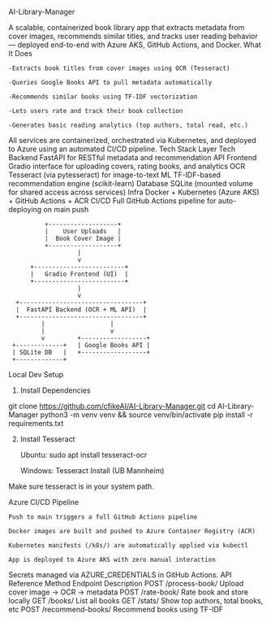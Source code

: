 AI-Library-Manager

A scalable, containerized book library app that extracts metadata from cover images, recommends similar titles, and tracks user reading behavior — deployed end-to-end with Azure AKS, GitHub Actions, and Docker.
What It Does

    -Extracts book titles from cover images using OCR (Tesseract)

    -Queries Google Books API to pull metadata automatically

    -Recommends similar books using TF-IDF vectorization

    -Lets users rate and track their book collection

    -Generates basic reading analytics (top authors, total read, etc.)

All services are containerized, orchestrated via Kubernetes, and deployed to Azure using an automated CI/CD pipeline.
Tech Stack
Layer	Tech
Backend	FastAPI for RESTful metadata and recommendation API
Frontend	Gradio interface for uploading covers, rating books, and analytics
OCR	Tesseract (via pytesseract) for image-to-text
ML	TF-IDF-based recommendation engine (scikit-learn)
Database	SQLite (mounted volume for shared access across services)
Infra	Docker + Kubernetes (Azure AKS) + GitHub Actions + ACR
CI/CD	Full GitHub Actions pipeline for auto-deploying on main push

              +-------------------+
              |    User Uploads   |
              |  Book Cover Image |
              +-------------------+
                       |
                       v
          +-------------------------+
          |   Gradio Frontend (UI)  |
          +-------------------------+
                       |
                       v
      +----------------------------------+
      |  FastAPI Backend (OCR + ML API)  |
      +----------------------------------+
             |                  |
             |                  v
             v         +------------------+
     +-------------+   | Google Books API |
     | SQLite DB   |   +------------------+
     +-------------+
Local Dev Setup
1. Install Dependencies

git clone https://github.com/cfikeAI/AI-Library-Manager.git
cd AI-Library-Manager
python3 -m venv venv && source venv/bin/activate
pip install -r requirements.txt

2. Install Tesseract

    Ubuntu: sudo apt install tesseract-ocr

    Windows: Tesseract Install (UB Mannheim)

Make sure tesseract is in your system path.


Azure CI/CD Pipeline

    Push to main triggers a full GitHub Actions pipeline

    Docker images are built and pushed to Azure Container Registry (ACR)

    Kubernetes manifests (/k8s/) are automatically applied via kubectl

    App is deployed to Azure AKS with zero manual interaction

Secrets managed via AZURE_CREDENTIALS in GitHub Actions.
API Reference
Method	Endpoint	Description
POST	/process-book/	Upload cover image → OCR → metadata
POST	/rate-book/	Rate book and store locally
GET	/books/	List all books
GET	/stats/	Show top authors, total books, etc
POST	/recommend-books/	Recommend books using TF-IDF

